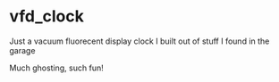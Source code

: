 # vfd_clock
Just a vacuum fluorecent display clock I built out of stuff I found in the garage

Much ghosting, such fun!
